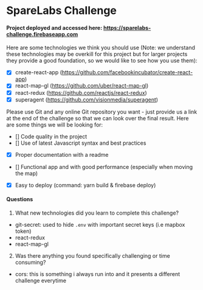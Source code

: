 # SpareLabs Challenge
#### Project deployed and accessed here: https://sparelabs-challenge.firebaseapp.com

Here are some technologies we think you
should use (Note: we understand these technologies may be overkill for this project but for
larger projects they provide a good foundation, so we would like to see how you use them):
- [x] create-react-app (https://github.com/facebookincubator/create-react-app)
- [x] react-map-gl (https://github.com/uber/react-map-gl)
- [x] react-redux (https://github.com/reactjs/react-redux)
- [x] superagent (https://github.com/visionmedia/superagent)

Please use Git and any online Git repository you want - just provide us a link at the end of the
challenge so that we can look over the final result. Here are some things we will be looking for:
- [] Code quality in the project
- [] Use of latest Javascript syntax and best practices
- [x] Proper documentation with a readme
- [] Functional app and with good performance (especially when moving the map)
- [x] Easy to deploy (command: yarn build & firebase deploy)

#### Questions
1. What new technologies did you learn to complete this challenge?
- git-secret: used to hide `.env` with important secret keys (i.e mapbox token)
- react-redux
- react-map-gl
2. Was there anything you found specifically challenging or time consuming?
- cors: this is something i always run into and it presents a different challenge everytime
